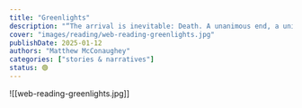 ```yaml
---
title: "Greenlights"
description: "“The arrival is inevitable: Death. A unanimous end, a unified destination. A noun without regard. Our eulogy. Written. Lived. The approach is relative: Life**. A singular procession, our personal journey. A verb with regard. Our résumé. Write it. Live it.”"
cover: "images/reading/web-reading-greenlights.jpg"
publishDate: 2025-01-12
authors: "Matthew McConaughey"
categories: ["stories & narratives"]
status: 🟢
---
```


![[web-reading-greenlights.jpg]]